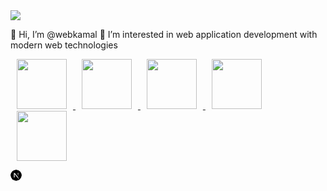 <img src="https://media.giphy.com/media/MF1kR4YmC2Z20/giphy.gif">

👋 Hi, I’m @webkamal
👀 I’m interested in web application development with modern web technologies


<div>
  <a href="https://nextjs.org">
     <img src="https://jlannoo.dev/skills/next.png" width=80 height=80 hspace="10"/>
  </a>
  <a href="https://reactjs.org">
  <img src="https://www.codewithharry.com/img/notes/reactjs.webp" width=80 height=80 hspace="10"/>
  </a>
   <a href="https://nodejs.org">
  <img src="https://cdn-icons-png.flaticon.com/512/919/919825.png" width=80 height=80 hspace="10"/>
  </a>
   <a href="https://tailwindcss.com">
  <img src="https://cdn-icons-png.flaticon.com/512/919/919832.png" width=80 height=80 hspace="10"/>
  </a>
   </a>
   <a href="https://laravel.org">
  <img src="https://www.deployapps.io/img/applications/laravel-latest.png" width=80 height=80 hspace="10" />
  </a>
</div>





<svg xmlns="http://www.w3.org/2000/svg" viewBox="0 0 180 180" width="18"><mask height="180" id=":r8:mask0_408_134" maskUnits="userSpaceOnUse" width="180" x="0" y="0" style="mask-type: alpha;"><circle cx="90" cy="90" fill="black" r="90"></circle></mask><g mask="url(#:r8:mask0_408_134)"><circle cx="90" cy="90" data-circle="true" fill="black" r="90"></circle><path d="M149.508 157.52L69.142 54H54V125.97H66.1136V69.3836L139.999 164.845C143.333 162.614 146.509 160.165 149.508 157.52Z" fill="url(#:r8:paint0_linear_408_134)"></path><rect fill="url(#:r8:paint1_linear_408_134)" height="72" width="12" x="115" y="54"></rect></g><defs><linearGradient gradientUnits="userSpaceOnUse" id=":r8:paint0_linear_408_134" x1="109" x2="144.5" y1="116.5" y2="160.5"><stop stop-color="white"></stop><stop offset="1" stop-color="white" stop-opacity="0"></stop></linearGradient><linearGradient gradientUnits="userSpaceOnUse" id=":r8:paint1_linear_408_134" x1="121" x2="120.799" y1="54" y2="106.875"><stop stop-color="white"></stop><stop offset="1" stop-color="white" stop-opacity="0"></stop></linearGradient></defs></svg>





